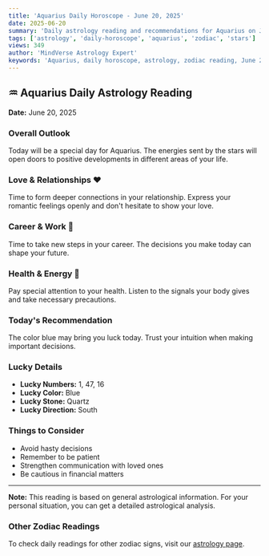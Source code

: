 ```yaml
---
title: 'Aquarius Daily Horoscope - June 20, 2025'
date: 2025-06-20
summary: 'Daily astrology reading and recommendations for Aquarius on June 20, 2025.'
tags: ['astrology', 'daily-horoscope', 'aquarius', 'zodiac', 'stars']
views: 349
author: 'MindVerse Astrology Expert'
keywords: 'Aquarius, daily horoscope, astrology, zodiac reading, June 20, 2025'
---
```


## ♒ Aquarius Daily Astrology Reading

**Date:** June 20, 2025

### Overall Outlook

Today will be a special day for Aquarius. The energies sent by the stars will open doors to positive developments in different areas of your life.

### Love & Relationships ❤️

Time to form deeper connections in your relationship. Express your romantic feelings openly and don't hesitate to show your love.

### Career & Work 💼

Time to take new steps in your career. The decisions you make today can shape your future.

### Health & Energy 🌟

Pay special attention to your health. Listen to the signals your body gives and take necessary precautions.

### Today's Recommendation

The color blue may bring you luck today. Trust your intuition when making important decisions.

### Lucky Details

- **Lucky Numbers:** 1, 47, 16
- **Lucky Color:** Blue
- **Lucky Stone:** Quartz
- **Lucky Direction:** South

### Things to Consider

- Avoid hasty decisions
- Remember to be patient
- Strengthen communication with loved ones
- Be cautious in financial matters

---

**Note:** This reading is based on general astrological information. For your personal situation, you can get a detailed astrological analysis.

### Other Zodiac Readings

To check daily readings for other zodiac signs, visit our [astrology page](https://www.mindversedaily.com/en).
